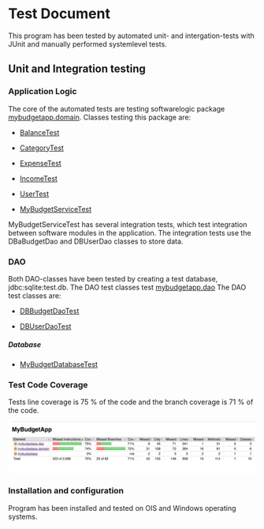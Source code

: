 # Test Document

This program has been tested by automated unit- and intergation-tests with JUnit and manually performed systemlevel tests.

## Unit and Integration testing
### Application Logic

The core of the automated tests are testing softwarelogic package [mybudgetapp.domain](https://github.com/sainioan/gitRep/tree/master/MyBudgetApp/MyBudgetApp/src/main/java/mybudgetapp/domain). Classes testing this package are:

- [BalanceTest](https://github.com/sainioan/gitRep/blob/master/MyBudgetApp/MyBudgetApp/src/test/java/mybudgetapp/domain/BalanceTest.java)

- [CategoryTest](https://github.com/sainioan/gitRep/blob/master/MyBudgetApp/MyBudgetApp/src/test/java/mybudgetapp/domain/CategoryTest.java)

- [ExpenseTest](https://github.com/sainioan/gitRep/blob/master/MyBudgetApp/MyBudgetApp/src/test/java/mybudgetapp/domain/ExpenseTest.java)

- [IncomeTest](https://github.com/sainioan/gitRep/blob/master/MyBudgetApp/MyBudgetApp/src/test/java/mybudgetapp/domain/IncomeTest.java)

- [UserTest](https://github.com/sainioan/gitRep/blob/master/MyBudgetApp/MyBudgetApp/src/test/java/mybudgetapp/domain/UserTest.java)
 
- [MyBudgetServiceTest](https://github.com/sainioan/gitRep/blob/master/MyBudgetApp/MyBudgetApp/src/test/java/mybudgetapp/domain/MyBudgetServiceTest.java)

MyBudgetServiceTest has several integration tests, which test integration between software modules in the application. 
The integration tests use the DBaBudgetDao and DBUserDao classes to store data.

### DAO

Both DAO-classes have been tested by creating a test database, jdbc:sqlite:test.db. The DAO test classes test 
[mybudgetapp.dao](https://github.com/sainioan/gitRep/tree/master/MyBudgetApp/MyBudgetApp/src/main/java/mybudgetapp/dao)
The DAO test classes are:

- [DBBudgetDaoTest](https://github.com/sainioan/gitRep/blob/master/MyBudgetApp/MyBudgetApp/src/test/java/mybudgetapp/dao/DBBudgetDaoTest.java)

- [DBUserDaoTest](https://github.com/sainioan/gitRep/blob/master/MyBudgetApp/MyBudgetApp/src/test/java/mybudgetapp/dao/DBUserDaoTest.java)
##### Database

- [MyBudgetDatabaseTest](https://github.com/sainioan/gitRep/blob/master/MyBudgetApp/MyBudgetApp/src/test/java/mybudgetapp/dao/MyBudgetDatabaseTest.java)

### Test Code Coverage
Tests line coverage is 75 % of the code and the branch coverage is 71 % of the code.

<img src="https://github.com/sainioan/gitRep/blob/master/pictures/jacocoReport.png">



### Installation and configuration

Program has been installed and tested on OIS and Windows operating systems.
